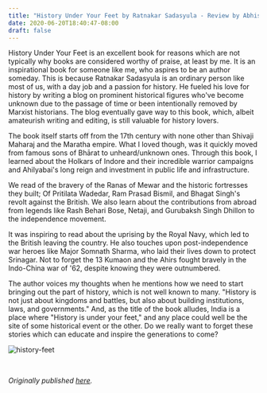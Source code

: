 ```yaml
---
title: "History Under Your Feet by Ratnakar Sadasyula - Review by Abhishek Desikan"
date: 2020-06-20T18:40:47-08:00
draft: false
---
```


History Under Your Feet is an excellent book for reasons which are not typically why books are considered worthy of praise, at least by me. It is an inspirational book for someone like me, who aspires to be an author someday. This is because Ratnakar Sadasyula is an ordinary person like most of us, with a day job and a passion for history. He fueled his love for history by writing a blog on prominent historical figures who've become unknown due to the passage of time or been intentionally removed by Marxist historians. The blog eventually gave way to this book, which, albeit amateurish writing and editing, is still valuable for history lovers.

The book itself starts off from the 17th century with none other than Shivaji Maharaj and the Maratha empire. What I loved though, was it quickly moved from famous sons of Bhārat to unheard/unknown ones. Through this book, I learned about the Holkars of Indore and their incredible warrior campaigns and Ahilyabai's long reign and investment in public life and infrastructure.

We read of the bravery of the Ranas of Mewar and the historic fortresses they built; Of Pritilata Wadedar, Ram Prasad Bismil, and Bhagat Singh's revolt against the British. We also learn about the contributions from abroad from legends like Rash Behari Bose, Netaji, and Gurubaksh Singh Dhillon to the independence movement.

It was inspiring to read about the uprising by the Royal Navy, which led to the British leaving the country. He also touches upon post-independence war heroes like Major Somnath Sharma, who laid their lives down to protect Srinagar. Not to forget the 13 Kumaon and the Ahirs fought bravely in the Indo-China war of '62, despite knowing they were outnumbered.

The author voices my thoughts when he mentions how we need to start bringing out the part of history, which is not well known to many. "History is not just about kingdoms and battles, but also about building institutions, laws, and governments." And, as the title of the book alludes, India is a place where "History is under your feet," and any place could well be the site of some historical event or the other. Do we really want to forget these stories which can educate and inspire the generations to come?

![history-feet](/history-feet.jpg)

&nbsp;&nbsp;

*Originally published [here](https://www.goodreads.com/review/show/3344510267).*